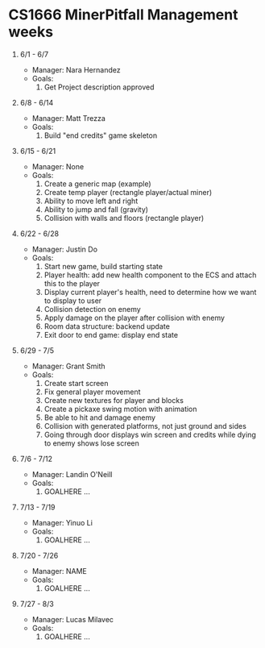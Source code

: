 # CS1666 MinerPitfall Management weeks

1. 6/1 - 6/7
	* Manager: Nara Hernandez
	* Goals:
		1. Get Project description approved

2. 6/8 - 6/14
	* Manager: Matt Trezza
	* Goals:
		1. Build "end credits" game skeleton

3. 6/15 - 6/21
	* Manager: None
	* Goals:
		1. Create a generic map (example)
		2. Create temp player (rectangle player/actual miner)
		3. Ability to move left and right 
		4. Ability to jump and fall (gravity)
		5. Collision with walls and floors (rectangle player)

4. 6/22 - 6/28
	* Manager: Justin Do
	* Goals:
		1. Start new game, build starting state
   		2. Player health: add new health component to the ECS and attach this to the player
 		3. Display current player's health, need to determine how we want to display to user
		4. Collision detection on enemy
   		5. Apply damage on the player after collision with enemy
		6. Room data structure: backend update
		7. Exit door to end game: display end state

5. 6/29 - 7/5
	* Manager: Grant Smith
	* Goals:
		1. Create start screen
		2. Fix general player movement
		3. Create new textures for player and blocks
		4. Create a pickaxe swing motion with animation
		5. Be able to hit and damage enemy
		6. Collision with generated platforms, not just ground and sides
		7. Going through door displays win screen and credits while dying to enemy shows lose screen

6. 7/6 - 7/12
	* Manager: Landin O'Neill
	* Goals:
		1. GOALHERE
		...

7. 7/13 - 7/19
	* Manager: Yinuo Li
	* Goals:
		1. GOALHERE
		...

8. 7/20 - 7/26
	* Manager: NAME
	* Goals:
		1. GOALHERE
		...

9. 7/27 - 8/3
	* Manager: Lucas Milavec
	* Goals:
		1. GOALHERE
		...

